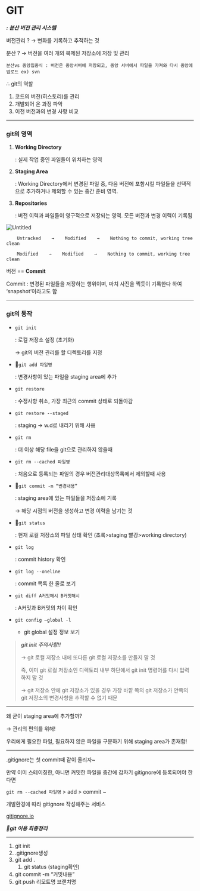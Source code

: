 # GIT
***: 분산 버전 관리 시스템***

버전관리 ? → 변화를 기록하고 추적하는 것

분산 ? → 버전을 여러 개의 복제된 저장소에 저장 및 관리

    분산vs 중앙집중식 : 버전은 중앙서버에 저장되고, 중앙 서버에서 파일을 가져와 다시 중앙에 업로드 ex) svn

∴ git의 역할

1. 코드의 버전(히스토리)를 관리
2. 개발되어 온 과정 파악
3. 이전 버전과의 변경 사항 비교

---
### git의 영역

1. **Working Directory**
    
    : 실제 작업 중인 파일들이 위치하는 영역
    
2. **Staging Area**
    
    : Working Directory에서 변경된 파일 중, 다음 버전에 포함시킬 파일들을 선택적으로 추가하거나 제외할 수 있는 중간 준비 영역.
    
3. **Repositories**
    
    : 버전 이력과 파일들이 영구적으로 저장되는 영역. 모든 버전과 변경 이력이 기록됨
    

![Untitled](https://velog.velcdn.com/images/hyun_ha/post/78a68c72-8686-4048-87c7-3ad1c6c6557c/image.png)
        
        Untracked    →    Modified    →    Nothing to commit, working tree clean
        
        Modified    →    Modified    →    Nothing to commit, working tree clean


버전 == **Commit**

Commit : 변경된 파일들을 저장하는 행위이며, 마치 사진을 찍듯이 기록한다 하여 ‘snapshot’이라고도 함

---

### git의 동작

- `git init`
    
    : 로컬 저장소 설정 (초기화)
    
    → git의 버전 관리를 할 디렉토리를 지정
    
- 🌟`git add 파일명`
    
    : 변경사항이 있는 파일을 staging area에 추가
    
- `git restore`
    
    : 수정사항 취소, 가장 최근의 commit 상태로 되돌아감
    
- `git restore --staged`
    
    : staging → w.d로 내리기 위해 사용
    
- `git rm`
    
    : 더 이상 해당 file을 git으로 관리하지 않을때
    
- `git rm --cached 파일명`
    
    : 처음으로 등록되는 파일의 경우 버전관리대상목록에서 제외할때 사용
    
- 🌟`git commit -m “변경내용”`
    
    : staging area에 있는 파일들을 저장소에 기록
    
    → 해당 시점의 버전을 생성하고 변경 이력을 남기는 것
    

- 🌟`git status`
    
    : 현재 로컬 저장소의 파일 상태 확인 (초록>staging 빨강>working directory) 
    
- `git log`
    
    : commit history 확인 
    
- `git log --oneline`
    
    : commit 목록 한 줄로 보기
    
- `git diff A커밋해시 B커밋해시`
    
    : A커밋과 B커밋의 차이 확인
    
- `git config —global -l`
    - git global 설정 정보 보기

> ***git init 주의사항!!***
> 
> 
> → git 로컬 저장소 내에 또다른 git 로컬 저장소를 만들지 말 것
> 
> 즉, 이미 git 로컬 저장소인 디렉토리 내부 하단에서 git init 명령어를 다시 입력하지 말 것
> 
> → git 저장소 안에 git 저장소가 있을 경우 가장 바깥 쪽의 git 저장소가 안쪽의 git 저장소의 변경사항을 추적할 수 없기 때문
> 

---

왜 굳이 staging area에 추가할까?

→ 관리의 편의를 위해!

우리에게 필요한 파일, 필요하지 않은 파일을 구분하기 위해 staging area가 존재함!

---

.gitignore는 첫 commit때 같이 올리자~

만약 이미 스테이징한, 아니면 커밋한 파일을 중간에 갑자기 gitignore에 등록되어야 한다면

`git rm --cached 파일명` > add > commit ~

개발환경에 따라 gitignore 작성해주는 서비스

[gitignore.io](https://www.toptal.com/developers/gitignore/)

***🌟git 이용 최종정리***

---

1. git init 
2. .gitignore생성
3. git add .
    1. git status (staging확인)
4. git commit -m “커밋내용”
5.  git push 리모트명 브랜치명